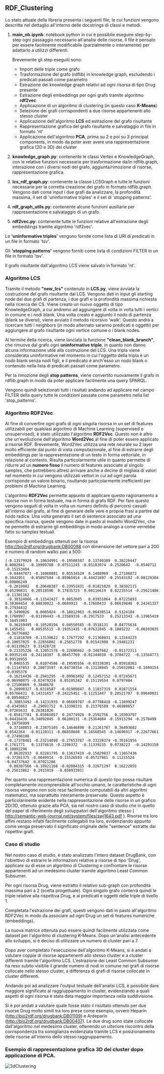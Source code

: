 ## **RDF_Clustering**

Lo stato attuale della libreria presenta i seguenti file, le cui funzioni vengono descritte nel dettaglio all'interno delle docstrings di classi e metodi.
1. **main_nb.ipynb**: notebook python in cui è possibile eseguire step-by-step ogni passaggio necessario all'analisi delle risorse.
Il file è pensato per essere facilmente modificabile (parzialmente o interamente) per adattarlo a utilizzi differenti.

    Brevemente gli step eseguiti sono:
   * Import delle triple come grafo
   * Trasformazione del grafo (rdflib) in knowledge graph, escludendo i predicati passati come parametro
   * Estrazione dei knowledge graph relativi ad ogni risorsa di tipo Drug presente
   * Estrazione degli embeddings per ogni grafo tramite algoritmo **rdf2vec**
   * Applicazione di un algoritmo di clustering (in questo caso **K-Means**)
   * Selezione dei grafi corrispondenti a due risorse appartenenti allo stesso cluster
   * Applicazione dell'algoritmo **LCS** ed estrazione del grafo risultante
   * Rappresentazione grafica del grafo risultante e salvataggio in file in formato 'nt'
   * Applicazione dell'algoritmo **PCA**, prima su 2 e poi su 3 principal components, in modo da poter aver avere una rappresentazione grafica (2D e 3D) dei cluster
   
2. **knowledge_graph.py**: contenente le classi Vertex e KnowledgeGraph, con le relative funzioni necessarie per trasformazione da/in rdflib.graph, interazione con i diversi nodi del grafo, aggiunta/rimozione di risorse, rappresentazione grafica.
3. **lcs_rdf_graph.py**: contenente la classe LCSGraph e tutte le funzioni necessarie per la corretta creazione del grafo in formato rdflib.graph. Vengono dati come input i due grafi da analizzare, la profondità massima, il set di 'uninformative triples' e il set di 'stopping patterns'.
4. **rdf_graph_utils.py**: contenente alcune funzioni ausiliarie per rappresentazione e salvataggio di un grafo.
5. **rdf2vec.py**: contenente tutte le funzioni relative all'estrazione degli embeddings tramite algoritmo 'rdf2vec'.


Le **'uninformative triples'** vengono fornite come lista di URI di predicati in un file in formato 'tsv'.

Gli **'stopping patterns'** vengono forniti come lista di condizioni FILTER in un file in formato 'tsv'.

Il grafo risultante dall'algoritmo LCS viene salvato in formato 'nt'.


### Algoritmo LCS
Tramite il metodo **"new_lcs"** contenuto in **LCS.py**, viene avviata la costruzione del grafo risultante dal LCS.
Vengono dati in input gli starting node dei due grafi di partenza, i due grafi e la profondità massima richiesta nella ricerca dei CS.
Viene creato un nuovo oggetto di tipo KnowledgeGraph, a cui andremo ad aggiungere di volta in volta tutti i vertici in comune e i nodi blank.
Una volta creato e aggiunto il nodo di partenza (blank se diversi), viene avviato il metodo ricorsivo 'walk'.
Questo andrà a ricercare tutti i neighbors (in modo alternato saranno predicati e oggetti) per aggiungere al grafo risultante ogni vertice comune o i blank nodes.


Al termine della ricerca, viene lanciata la funzione **"clean_blank_branch"**, che rimuove dal grafo ogni **uninformative triple**, in quanto non danno alcuna informazione utile alla costruzione del LCS.
Una tripla viene considerata uninformative nel momento in cui l'oggetto della tripla è un nodo blank senza nodi figli, e il predicato è anch'esso un nodo blank o contenuto nella lista di predicati passati come parametro.


Per la rimozione degli **stop patterns**, viene convertito nuovamente il grafo in rdflib.graph in modo da poter applicare facilmente una query SPARQL. 

Vengono quindi selezionati tutti i risultati andando ad applicare nel campo FILTER della query tutte le condizioni passate come parametro nella list 'stop_patterns'.


### Algoritmo RDF2Vec
Al fine di convertire ogni grafo di ogni singola risorsa in un set di features utilizzabili per qualsiasi algoritmo di Machine Learning (supervised o unsupervised), è stato utilizzato l'algoritmo **RDF2Vec**.
Questo non è altro che un'evoluzione dell'algoritmo **Word2Vec** al fine di poter essere applicato a risorse RDF.
Brevemente, Word2Vec utilizza una rete neurale su 2 layer molto efficiente dal punto di vista computazionale, al fine di estrarre degli embeddings per la rappresentazione di un testo in forma vettoriale, in relazione al contesto.
Risulta particolarmente utile in quanto permette di ridurre ad un **numero fisso** il numero di features associate al singolo samples, che potrebbero altresì arrivare anche a decine di migliaia di valori nel momento in cui vengono utilizzati vettori in cui ad ogni parola corrisponde un valore binario, risultando particolarmente inefficienti per problemi di Machine Learning.


L'algoritmo **RDF2Vec** permette appunto di applicare questo ragionamento a risorse non in forma testuale, ma in forma di grafo RDF. Per fare questo vengono seguiti di volta in volta un numero definito di percorsi casuali all'interno del grafo, al fine di generare delle vere e proprie frasi a partire dal nodo radice.
Una volta generato il set di sentence associato ad una specifica risorsa, queste vengono date in pasto al modello Word2Vec, che ne permette di estrarne gli embeddings in modo analogo a come verrebbe fatto su samples testuali.


Esempio di embeddings ottenuti per la risorsa <http://bio2rdf.org/drugbank:DB00088> con dimensione del vettore pari a 200 e numero di random walks pari a 500:
```
[-0.13579929  0.10634991 -0.19508587  0.13740389  0.38226447  0.0082841  -0.18999708  0.07511245 -0.05183074 -0.2520642  -0.0540712  -0.15153484
 -0.04447071 -0.16060801  0.05534524  0.1488969  -0.27106872  0.3042951  -0.05097584 -0.05965914 -0.44421697 -0.25543192 -0.08128304  0.09806249
 -0.2019982   0.20640387  0.23951831 -0.01821028  0.38302115  0.05290831  0.20518596  0.17835723  0.08116619  0.02235514 -0.25621486 -0.11301162
 -0.30324066 -0.11542427  0.0052605   0.03931064  0.07225893  0.38304454  0.08830022 -0.0689913  -0.17660433  0.06619848  0.24241337  0.27934432
 -0.5490026   0.0085024  -0.18012963 -0.06430514  0.5124184   0.1760997  -0.01199443 -0.23589316 -0.2917533   0.25213343 -0.13965419  0.16451903
  0.36159495 -0.10520194  0.04550585 -0.3518131   0.04775634  0.1455451   0.08535515 -0.19351435 -0.07632845 -0.1885232  -0.06593035 -0.36776882
 -0.11818709 -0.13130622  0.17677292  0.21360831  0.13164225 -0.10057025  0.22856802 -0.25652778  0.01541908  0.19481231 -0.01119623  0.31428728
 -0.23335226 -0.12051576 -0.22600462 -0.3487662  -0.01172311  0.09352148 -0.24118307  0.00457769 -0.01344038 -0.3784722  -0.13564773  0.09516955
  0.0465535   0.01074586 -0.19595556 -0.03338391 -0.05918363 -0.11147053  0.28073597 -0.04730354 -0.13128945  0.25032002 -0.1699154  -0.0395376
 -0.16214436 -0.2941295  -0.09963492  0.12457152 -0.07245671 -0.06998075 -0.02479224  0.05105342  0.15119554  0.0797404  -0.12500869  0.3840678
  0.20990327 -0.0318587  -0.01909847  0.11837319  0.02871554  0.05766431  0.14331657 -0.24225451 -0.11251447  0.20521797  0.09640031 -0.00540827
  0.30853492 -0.14231935  0.06669787 -0.07798418 -0.11699247 -0.4345863  -0.29091752  0.13398331  0.21376589  0.46988657  0.07265633  0.26381826
 -0.05817781  0.05865057  0.24774928  0.2592756   0.10303797  0.04416439 -0.34092045  0.06100131 -0.25364804 -0.15913294 -0.2578499  -0.10758999
  0.37180853 -0.23875105 -0.14646898  0.21261767  0.36493602  0.0542264  -0.01120311 -0.06850688  0.16568545 -0.14696917 -0.22677661 -0.27498108
 -0.17378461 -0.23214898 -0.27653787 -0.33228374 -0.36161956  0.1761771   0.13374616 -0.2206372  -0.11339235  0.0738223  -0.14293158  0.10892296
  0.06202933  0.02281795  0.13637419 -0.15829837 -0.11657436 -0.37201375 -0.0049914  -0.15526593 -0.05727981  0.11215524 -0.04737642  0.07021286
  0.08387566 -0.18921168 -0.02084315 -0.32671297  0.16222855 -0.25613862  0.2915919  -0.05093393]
```
Per quanto una rappresentazione numerica di questo tipo possa risultare completamente incomprensibile all'occhio umano, le caratteristiche di ogni risorsa vengono non solo rese facilmente computabili da altri algoritmi matematici, ma soprattutto interamente preservate.
Questo aspetto è particolarmente evidente nella rappresentazione delle risorse in un grafico 2D/3D, ottenuto grazie alla PCA, sia nel nostro caso di studio che in quello del paper di riferimento degli sviluppatori dell'algoritmo stesso ( <http://semantic-web-journal.net/system/files/swj1643.pdf> ).
Risorse tra loro affini restano infatti facilmente collegabili tra loro, evidenziando appunto come venga preservato il significato originale delle "sentence" estratte dai rispettivi grafi.


### Caso di studio
Nel nostro caso di studio, è stato analizzato l'intero dataset DrugBank, con l'obiettivo di estrarre le informazioni relative a risorse di tipo 'Drug', applicare su di esse un algoritmo di Clustering e confrontare le risorse appartenenti ad un medesimo cluster tramite algoritmo Least Common Subsumer.

Per ogni risorsa Drug, viene estratto il relativo sub-graph con profondità massima pari a 2 (scelta progettuale). Ogni singolo grafo conterrà quindi le triple relative alla rispettiva Drug, e ai predicati e oggetti delle triple di livello 1.

Completata l'estrazione dei grafi, questi vengono dati in pasto all'algoritmo RDF2Vec in modo da associare ad ogni Drug un set di features numeriche (embeddings).

La nuova matrice ottenuta può essere quindi facilmente utilizzata come dataset per l'algoritmo di clustering K-Means. Dopo un'analisi antecedente allo sviluppo, si è deciso di utilizzare un numero di cluster pari a 7.

Dopo aver completato l'esecuzione dell'algoritmo K-Means, si è andati a valutare coppie di risorse appartenenti allo stesso cluster e a cluster differenti tramite l'algoritmo LCS.
L'estrazione dei Least Common Subsumer ha reso subito visibile il grande numero di nodi in comune nei grafi di risorse collocate nello stesso cluster, a differenza di grafi di risorse collocate in cluster differenti.

Andando poi ad analizzare l'output testuale dell'analisi LCS, è possibile dare maggiore significato al raggruppamento in cluster, evidenziando a quali aspetti di ogni risorsa è stata data maggior importanza nella suddivisione.

Si è poi andati a valutare quale fosse stato il risultato ottenuto per due risorse Drug molto simili tra loro prese come esempio, ovvero Heparin (<http://bio2rdf.org/drugbank:DB01109>) e Ardeparin (<http://bio2rdf.org/drugbank:DB00407>).
Le due drug sono state collocate dall'algoritmo nel medesimo cluster, ottenendo un ulteriore riscontro della corrispondenza tra somiglianza evidenziata tramite LCS e posizionamento delle risorse all'interno dello stesso raggruppamento.



### Esempio di rappresentazione grafica 3D dei cluster dopo applicazione di PCA.
![3dClustering](images/3dcluster.png)

